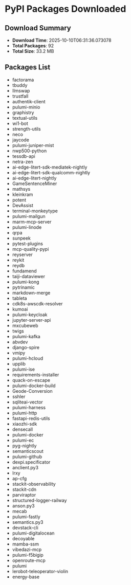# PyPI Packages Downloaded

## Download Summary
- **Download Time**: 2025-10-10T06:31:36.073078
- **Total Packages**: 92
- **Total Size**: 33.2 MB

## Packages List
- factorama
- tbuddy
- llmswap
- trustfall
- authentik-client
- pulumi-minio
- graphistry
- textual-utils
- wi1-bot
- strength-utils
- neco
- jaycode
- pulumi-juniper-mist
- nwp500-python
- tessdb-api
- netra-zen
- ai-edge-litert-sdk-mediatek-nightly
- ai-edge-litert-sdk-qualcomm-nightly
- ai-edge-litert-nightly
- GameSentenceMiner
- mathsys
- kleinkram
- potent
- DevAssist
- terminal-monkeytype
- pulumi-mailgun
- marm-mcp-server
- pulumi-linode
- qrpa
- sunpeek
- pytest-plugins
- mcp-quality-pypi
- reyserver
- reykit
- reydb
- fundamend
- taiji-dataviewer
- pulumi-kong
- pytrinamic
- markdown-merge
- tableta
- cdk8s-awscdk-resolver
- kumoai
- pulumi-keycloak
- jupyter-server-api
- mxcubeweb
- twigs
- pulumi-kafka
- abvdev
- django-spire
- vmipy
- pulumi-hcloud
- upplib
- pulumi-ise
- requirements-installer
- quack-on-escape
- pulumi-docker-build
- Geode-Conversion
- sshler
- sqliteai-vector
- pulumi-harness
- pulumi-http
- fastapi-redis-utils
- xiaozhi-sdk
- densecall
- pulumi-docker
- pulumi-ec
- pyg-nightly
- semanticscout
- pulumi-github
- dexpi.specificator
- anclient.py3
- lrxy
- ap-cfg
- stackit-observability
- stackit-cdn
- parviraptor
- structured-logger-railway
- anson.py3
- mecab
- pulumi-fastly
- semantics.py3
- devstack-cli
- pulumi-digitalocean
- decoyable
- mamba-ssm
- vibedazi-mcp
- pulumi-f5bigip
- openroute-mcp
- pulumi
- lerobot-teleoperator-violin
- energy-base
